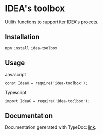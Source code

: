 # IDEA's toolbox

Utility functions to support iter IDEA's projects.

## Installation

`npm install idea-toolbox`

## Usage

Javascript
```
const IdeaX = require('idea-toolbox');
```
Typescript
```
import IdeaX = require('idea-toolbox');
```

## Documentation

Documentation generated with TypeDoc: [link](https://uatisdeproblem.github.io/IDEA-toolbox).